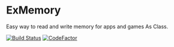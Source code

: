 # ExMemory

Easy way to read and write memory for apps and games As Class.

[![Build Status](https://travis-ci.com/CorrM/ExMemory.svg?branch=master)](https://travis-ci.com/CorrM/ExMemory)
[![CodeFactor](https://www.codefactor.io/repository/github/corrm/exmemory/badge)](https://www.codefactor.io/repository/github/corrm/exmemory)

